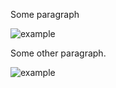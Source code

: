 Some paragraph

![example](/image.jpg)

Some other paragraph.

![example](https://google.com/image/with%20a%20space.jpg)
